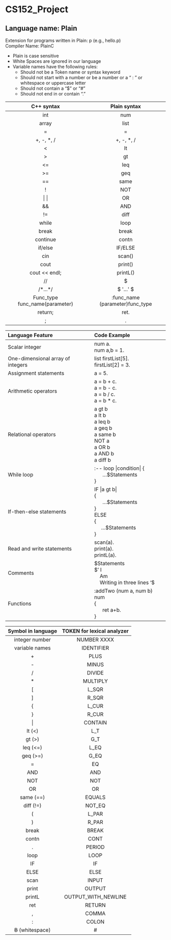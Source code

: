# CS152_Project

## Language name: Plain

<p>Extension for programs written in Plain: p (e.g., hello.p) <br>
Compiler Name: PlainC </p>

- Plain is case sensitive
- White Spaces are ignored in our language
- Variable names have the following rules:
  - Should not be a Token name or syntax keyword
  - Should not start with a number or be a number or a “ : ” or whitespace or uppercase letter
  - Should not contain a “$” or “#”
  - Should not end in or contain “.” 



|    C++ syntax     | Plain syntax |
|          :---:            |          :---:             |
|int| num |
|array| list |
|=|=|
|+, -, *, /| +, -, *, / |
|<|lt|
|>|gt|
|<=|leq|
|>=|geq|
|==|same|
|!|NOT|
| &#124; &#124;  | OR |
|&&| AND |
|!=|diff|
|while|loop|
|break|break|
|continue|contn|
|if/else|IF/ELSE|
|cin|scan()|
|cout|print()|
|cout << endl;  | printL() |
| // | $ |
|/\*...\*/| &#36; '...' &#36; |
|Func_type func_name(parameter)|:func_name (parameter)func_type|
|return;|ret.|
|;|.|



|    Language Feature     | Code Example |
|          :---            |          :---             |
|Scalar integer|num a. <br /> num a,b = 1.|
|One-dimensional array of integers|list firstList[5]. <br /> firstList[2] = 3.|
|Assignment statements|a = 5.|
|Arithmetic operators|a = b + c. <br /> a = b - c. <br /> a = b / c. <br /> a = b * c.|
|Relational operators |a gt b <br /> a lt b <br /> a leq b <br /> a geq b <br /> a same b <br /> NOT a <br /> a OR b <br /> a AND b <br /> a diff b|
|While loop|:-- loop \|condition\|  { <br />  &nbsp; &nbsp; &nbsp; …$Statements <br />  }|
|If-then-else statements|IF \|a gt b\| <br /> { <br /> &nbsp; &nbsp; &nbsp; …$Statements <br />    } <br /> ELSE <br /> { <br /> &nbsp; &nbsp; &nbsp;…$Statements <br /> }|
|Read and write statements|scan(a). <br /> print(a). <br /> printL(a).|
|Comments|\$Statements <br /> \$’ I <br /> &nbsp; &nbsp;  Am <br /> &nbsp; &nbsp; Writing in three lines ‘\$|
|Functions|:addTwo (num a, num b) num <br />{ <br /> &nbsp; &nbsp; &nbsp; ret a+b. <br /> }|




|    Symbol in language     | TOKEN for lexical analyzer |
|          :---:            |          :---:             |
|integer number|NUMBER XXXX|
|variable names|IDENTIFIER|
|+|PLUS|
|-|MINUS|
|/|DIVIDE|
|*|MULTIPLY|
|[|L_SQR|
|]|R_SQR|
|{|L_CUR|
|}|R_CUR|
|&#124;|CONTAIN|
|lt (<)|L_T|
|gt (>)|G_T|
|leq (<=)|L_EQ|
|geq (>=)|G_EQ|
|=|EQ|
|AND|AND|
|NOT|NOT|
|OR|OR|
|same (==)|EQUALS|
|diff (!=)|NOT_EQ|
|(|L_PAR|
|)|R_PAR|
|break|BREAK|
|contn|CONT|
|.|PERIOD|
|loop|LOOP|
|IF|IF|
|ELSE|ELSE|
|scan|INPUT|
|print|OUTPUT|
|printL|OUTPUT_WITH_NEWLINE|
|ret|RETURN|
|,|COMMA|
|:|COLON|
|~~B~~ (whitespace)|#|
